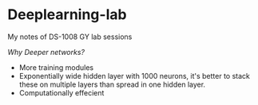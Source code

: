 # Deeplearning-lab
My notes of DS-1008 GY lab sessions


_Why Deeper networks?_
* More training modules
* Exponentially wide hidden layer with 1000 neurons, it's better to stack these on multiple layers than spread in one hidden layer.
* Computationally effecient
